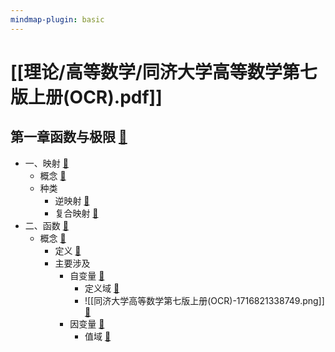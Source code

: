 ```yaml
---
mindmap-plugin: basic
---
```


# [[理论/高等数学/同济大学高等数学第七版上册(OCR).pdf]]

## 第一章函数与极限 [📌](obsidian://jump-to-pdf?id=0919bf32-950d-fc01&annotate=4a4f1e6a-7939-c48f)
- 一、映射 [📌](obsidian://jump-to-pdf?id=0919bf32-950d-fc01&annotate=e7789a93-5599-94c6)
    - 概念 [📌](obsidian://jump-to-pdf?id=0919bf32-950d-fc01&annotate=66d6e295-1b23-2084)
    - 种类
        - 逆映射 [📌](obsidian://jump-to-pdf?id=0919bf32-950d-fc01&annotate=d0c231eb-556e-a3eb)
        - 复合映射 [📌](obsidian://jump-to-pdf?id=0919bf32-950d-fc01&annotate=e689c557-3a13-628c)
- 二、函数 [📌](obsidian://jump-to-pdf?id=0919bf32-950d-fc01&annotate=dc0db52e-db21-fe28)
    - 概念 [📌](obsidian://jump-to-pdf?id=0919bf32-950d-fc01&annotate=9957d386-537e-dfba)
        - 定义 [📌](obsidian://jump-to-pdf?id=0919bf32-950d-fc01&annotate=e541e0d4-e4f7-ac08)
        - 主要涉及
            - 自变量 [📌](obsidian://jump-to-pdf?id=0919bf32-950d-fc01&annotate=b7caa063-3f52-aeae)
                - 定义域 [📌](obsidian://jump-to-pdf?id=0919bf32-950d-fc01&annotate=9ed6a756-5e69-bf55)
                - ![[同济大学高等数学第七版上册(OCR)-1716821338749.png]] [📌](obsidian://jump-to-pdf?id=0919bf32-950d-fc01&annotate=48b9d43b-40be-3ec0)
            - 因变量 [📌](obsidian://jump-to-pdf?id=0919bf32-950d-fc01&annotate=edb16d64-2214-36a7)
                - 值域 [📌](obsidian://jump-to-pdf?id=0919bf32-950d-fc01&annotate=c5593896-2bcf-19c0)